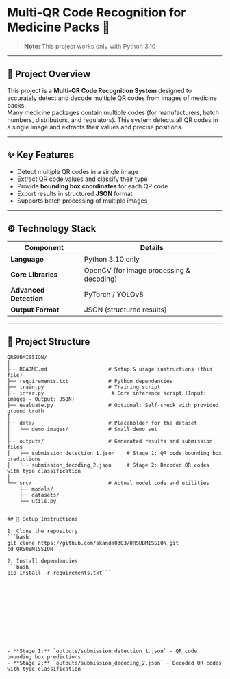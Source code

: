 # Multi-QR Code Recognition for Medicine Packs 💊

> **Note:** This project works only with Python 3.10

---

## 📄 Project Overview
This project is a **Multi-QR Code Recognition System** designed to accurately detect and decode multiple QR codes from images of medicine packs.  
Many medicine packages contain multiple codes (for manufacturers, batch numbers, distributors, and regulators). This system detects all QR codes in a single image and extracts their values and precise positions.

---

## ✨ Key Features
- Detect multiple QR codes in a single image
- Extract QR code values and classify their type
- Provide **bounding box coordinates** for each QR code
- Export results in structured **JSON** format
- Supports batch processing of multiple images

---

## ⚙️ Technology Stack

| Component           | Details                                |
|--------------------|----------------------------------------|
| **Language**        | Python 3.10 only                       |
| **Core Libraries**  | OpenCV (for image processing & decoding) |
| **Advanced Detection** | PyTorch / YOLOv8                       |
| **Output Format**   | JSON (structured results)              |

---

## 📂 Project Structure
```text
QRSUBMISSION/
│
├── README.md                    # Setup & usage instructions (this file)
├── requirements.txt             # Python dependencies
├── train.py                     # Training script
├── infer.py                      # Core inference script (Input: images → Output: JSON)
├── evaluate.py                  # Optional: Self-check with provided ground truth
│
├── data/                        # Placeholder for the dataset
│   └── demo_images/             # Small demo set
│
├── outputs/                     # Generated results and submission files
│   ├── submission_detection_1.json    # Stage 1: QR code bounding box predictions
│   └── submission_decoding_2.json     # Stage 2: Decoded QR codes with type classification
│
└── src/                         # Actual model code and utilities
    ├── models/
    ├── datasets/
    └── utils.py


## 🚀 Setup Instructions

1. Clone the repository
```bash
git clone https://github.com/skanda0303/QRSUBMISSION.git
cd QRSUBMISSION ```

2. Install dependencies
```bash
pip install -r requirements.txt```












- **Stage 1:** `outputs/submission_detection_1.json` - QR code bounding box predictions
- **Stage 2:** `outputs/submission_decoding_2.json` - Decoded QR codes with type classification





